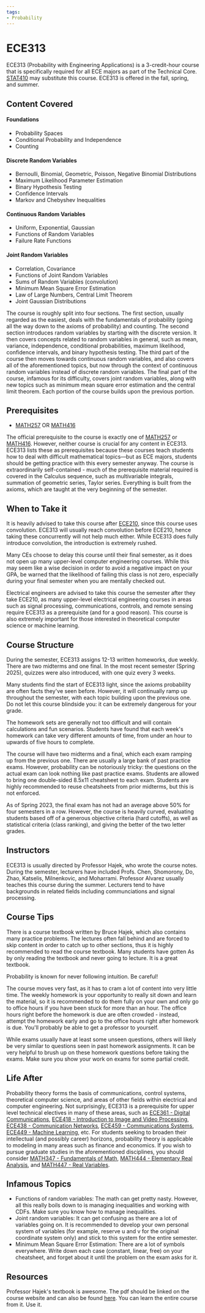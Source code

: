 ```yaml
---
tags:
- Probability
---
```

# ECE313

ECE313 (Probability with Engineering Applications) is a 3-credit-hour course that is specifically required for all ECE majors as part of the Technical Core. [STAT410](../Other%20Course%20Offerings/STAT410.md) may substitute this course. ECE313 is offered in the fall, spring, and summer.

## Content Covered

#### Foundations
- Probability Spaces
- Conditional Probability and Independence
- Counting
#### Discrete Random Variables
- Bernoulli, Binomial, Geometric, Poisson, Negative Binomial Distributions
- Maximum Likelihood Parameter Estimation
- Binary Hypothesis Testing
- Confidence Intervals
- Markov and Chebyshev Inequalities
#### Continuous Random Variables
- Uniform, Exponential, Gaussian
- Functions of Random Variables
- Failure Rate Functions
#### Joint Random Variables
- Correlation, Covariance
- Functions of Joint Random Variables
- Sums of Random Variables (convolution)
- Minimum Mean Square Error Estimation
- Law of Large Numbers, Central Limit Theorem
- Joint Gaussian Distributions

The course is roughly split into four sections. The first section, usually regarded as the easiest, deals with the fundamentals of probability (going all the way down to the axioms of probability) and counting. The second section introduces random variables by starting with the discrete version. It then covers concepts related to random variables in general, such as mean, variance, independence, conditional probabilities, maximum likelihood, confidence intervals, and binary hypothesis testing. The third part of the course then moves towards continuous random variables, and also covers all of the aforementioned topics, but now through the context of continuous random variables instead of discrete random variables. The final part of the course, infamous for its difficulty, covers joint random variables, along with new topics such as minimum mean square error estimation and the central limit theorem. Each portion of the course builds upon the previous portion.

## Prerequisites

- [MATH257](../MATH%20Course%20Offerings/MATH257.md) OR [MATH416](../MATH%20Course%20Offerings/MATH416.md)

The official prerequisite to the course is exactly one of [MATH257](../MATH%20Course%20Offerings/MATH257.md) or [MATH416](../MATH%20Course%20Offerings/MATH416.md). However, neither course is crucial for any content in ECE313. ECE313 lists these as prerequisites because these courses teach students how to deal with difficult mathematical topics—but as ECE majors, students should be getting practice with this every semester anyway. The course is extraordinarily self-contained - much of the prerequisite material required is covered in the Calculus sequence, such as multivariable integrals, summation of geometric series, Taylor series. Everything is built from the axioms, which are taught at the very beginning of the semester.

## When to Take it

It is heavily advised to take this course after [ECE210](ECE210.md), since this course uses convolution. ECE313 will usually reach convolution before ECE210, hence taking these concurrently will not help much either. While ECE313 does fully introduce convolution, the introduction is extremely rushed.

Many CEs choose to delay this course until their final semester, as it does not open up many upper-level computer engineering courses. While this may seem like a wise decision in order to avoid a negative impact on your GPA, be warned that the likelihood of failing this class is not zero, especially during your final semester when you are mentally checked out.

Electrical engineers are advised to take this course the semester after they take ECE210, as many upper-level electrical engineering courses in areas such as signal processing, communications, controls, and remote sensing require ECE313 as a prerequisite (and for a good reason). This course is also extremely important for those interested in theoretical computer science or machine learning.

## Course Structure

During the semester, ECE313 assigns 12-13 written homeworks, due weekly. There are two midterms and one final. In the most recent semester (Spring 2025), quizzes were also introduced, with one quiz every 3 weeks.

Many students find the start of ECE313 light, since the axioms probability are often facts they've seen before. However, it will continually ramp up throughout the semester, with each topic building upon the previous one. Do not let this course blindside you: it can be extremely dangerous for your grade.

The homework sets are generally not too difficult and will contain calculations and fun scenarios. Students have found that each week's homework can take very different amounts of time, from under an hour to upwards of five hours to complete.

The course will have two midterms and a final, which each exam ramping up from the previous one. There are usually a large bank of past practice exams. However, probability can be notoriously tricky: the questions on the actual exam can look nothing like past practice exams. Students are allowed to bring one double-sided 8.5x11 cheatsheet to each exam. Students are highly recommended to reuse cheatsheets from prior midterms, but this is not enforced.

As of Spring 2023, the final exam has not had an average above 50% for four semesters in a row. However, the course is heavily curved, evaluating students based off of a generous objective criteria (hard cutoffs), as well as statistical criteria (class ranking), and giving the better of the two letter grades.

## Instructors

ECE313 is usually directed by Professor Hajek, who wrote the course notes. During the semester, lecturers have included Profs. Chen, Shomorony, Do, Zhao, Katselis, Milnenkovic, and Moharrami. Professor Alvarez usually teaches this course during the summer. Lecturers tend to have backgrounds in related fields including communciations and signal processing.

## Course Tips

There is a course textbook written by Bruce Hajek, which also contains many practice problems. The lectures often fall behind and are forced to skip content in order to catch up to other sections, thus it is highly recommended to read the course textbook. Many students have gotten As by only reading the textbook and never going to lecture. It is a great textbook.

Probability is known for never following intuition. Be careful!

The course moves very fast, as it has to cram a lot of content into very little time. The weekly homework is your opportunity to really sit down and learn the material, so it is recommended to do them fully on your own and only go to office hours if you have been stuck for more than an hour. The office hours right before the homework is due are often crowded - instead, attempt the homework early and go to the office hours right after homework is due. You'll probably be able to get a professor to yourself.

While exams usually have at least some unseen questions, others will likely be very similar to questions seen in past homework assignments. It can be very helpful to brush up on these homework questions before taking the exams. Make sure you show your work on exams for some partial credit.

## Life After

Probability theory forms the basis of communications, control systems, theoretical computer science, and areas of other fields within electrical and computer engineering. Not surprisingly, ECE313 is a prerequisite for upper level technical electives in many of these areas, such as [ECE361 - Digital Communications](ECE361.md), [ECE418 - Introduction to Image and Video Processing](ECE418.md), [ECE438 - Communication Networks](ECE438.md), [ECE459 - Communications Systems](ECE459.md), [ECE449 - Machine Learning](ECE449.md), etc. For students seeking to broaden their intellectual (and possibly career) horizons, probability theory is applicable to modeling in many areas such as finance and economics. If you wish to pursue graduate studies in the aforementioned disciplines, you should consider [MATH347 - Fundamentals of Math](../MATH%20Course%20Offerings/MATH347.md), [MATH444 - Elementary Real Analysis](../MATH%20Course%20Offerings/MATH444.md), and [MATH447 - Real Variables](../MATH%20Course%20Offerings/MATH447.md).

## Infamous Topics

- Functions of random variables: The math can get pretty nasty. However, all this really boils down to is managing inequalities and working with CDFs. Make sure you know how to manage inequalities.
- Joint random variables: It can get confusing as there are a lot of variables going on. It is recommended to develop your own personal system of variables (for example, reserve u and v for the original coordinate system only) and stick to this system for the entire semester.
- Minimum Mean Square Error Estimation: There are a lot of symbols everywhere. Write down each case (constant, linear, free) on your cheatsheet, and forget about it until the problem on the exam asks for it.

## Resources

Professor Hajek's textbook is awesome. The pdf should be linked on the course website and can also be found [here](http://hajek.ece.illinois.edu/ECE313Notes.html). You can learn the entire course from it. Use it.

